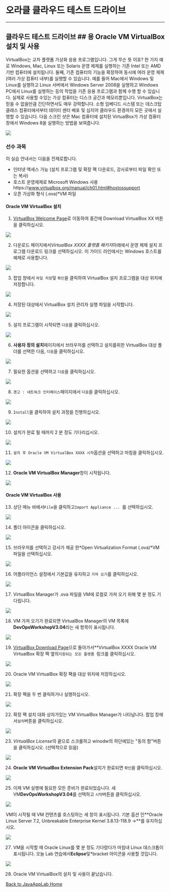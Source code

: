 # 오라클 클라우드 테스트 드라이브 #
-----
## 클라우드 테스트 드라이브 ## 용 Oracle VM VirtualBox 설치 및 사용


VirtualBox는 교차 플랫폼 가상화 응용 프로그램입니다. 그게 무슨 뜻 이죠? 한 가지 예로 Windows, Mac, Linux 또는 Solaris 운영 체제를 실행하는 기존 Intel 또는 AMD 기반 컴퓨터에 설치됩니다. 둘째, 기존 컴퓨터의 기능을 확장하여 동시에 여러 운영 체제 (여러 가상 컴퓨터 내부)를 실행할 수 있습니다. 예를 들어 Mac에서 Windows 및 Linux를 실행하고 Linux 서버에서 Windows Server 2008을 실행하고 Windows PC에서 Linux를 실행하는 등의 작업을 기존 응용 프로그램과 함께 수행 할 수 있습니다. 실제로 사용할 수있는 가상 컴퓨터는 디스크 공간과 메모리뿐입니다. VirtualBox는 믿을 수 없을만큼 간단하면서도 매우 강력합니다. 소형 임베디드 시스템 또는 데스크탑 클래스 컴퓨터에서부터 데이터 센터 배포 및 심지어 클라우드 환경까지 모든 곳에서 실행할 수 있습니다. 다음 스크린 샷은 Mac 컴퓨터에 설치된 VirtualBox가 가상 컴퓨터 창에서 Windows 8을 실행하는 방법을 보여줍니다. 

![](images/virtualbox/vm-vista-running.png)


### 선수 과목 ###
이 실습 안내서는 다음을 전제로합니다. 
- 인터넷 액세스 가능 (설치 프로그램 및 확장 팩 다운로드, 강사로부터 파일 확인 또는 복사) 
- 호스트 운영체제로 Microsoft Windows 사용https://www.virtualbox.org/manual/ch01.html#hostossupport 
- 오픈 가상화 형식 (.ova)*VM 파일 

#### Oracle VM VirtualBox 설치 

1. [VirtualBox Welcome Page](https://www.virtualbox.org/)로 이동하여 중간에 Download VirtualBox XX 버튼을 클릭하십시오. 

![](images/virtualbox/00.virtualbox.download.png)


2. 다운로드 페이지에서*VirtualBox XXXX 플랫폼 패키지*아래에서 운영 체제 설치 프로그램 다운로드 링크를 선택하십시오. 이 가이드 라인에서는 Windows 호스트를 예제로 사용합니다. 

![](images/virtualbox/01.virtualbox.download1.png)


3. 팝업 창에서 `파일 저장`및 `확인`을 클릭하여 VirtualBox 설치 프로그램을 대상 위치에 저장합니다. 

![](images/virtualbox/02.virtualbox.save.png)


4. 저장된 대상에서 VirtualBox 설치 관리자 실행 파일을 시작합니다. 

![](images/virtualbox/03.virtualbox.installer.png)


5. 설치 프로그램이 시작되면 `다음`을 클릭하십시오. 

![](images/virtualbox/04.virtualbox.installer1.png)


6. **사용자 정의 설치**페이지에서 브라우저를 선택하고 설치를위한 VirtualBox 대상 폴더를 선택한 다음, `다음`을 클릭하십시오. 

![](images/virtualbox/05.virtualbox.installer2.png)


7. 필요한 옵션을 선택하고 `다음`을 클릭하십시오. 

![](images/virtualbox/06.virtualbox.installer3.png)


8. `경고 : 네트워크 인터페이스`페이지에서 `다음`을 클릭하십시오. 

![](images/virtualbox/07.virtualbox.installer4.png)


9. `Install`을 클릭하여 설치 과정을 진행하십시오. 

![](images/virtualbox/08.virtualbox.installer5.png)


10. 설치가 완료 될 때까지 2 분 정도 기다리십시오. 

![](images/virtualbox/09.virtualbox.installer6.png)


11. `설치 후 Oracle VM VirtualBox XXXX 시작`옵션을 선택하고 마침을 클릭하십시오. 

![](images/virtualbox/10.virtualbox.installer7.png)


12. **Oracle VM VirtualBox Manager**창이 시작됩니다. 

![](images/virtualbox/11.virtualbox.start.png)


#### Oracle VM VirtualBox 사용 

13. 상단 메뉴 바에서`File`을 클릭하고`Import Appliance ... `를 선택하십시오. 

![](images/virtualbox/12.virtualbox.file.png)


14. 폴더 아이콘을 클릭하십시오. 

![](images/virtualbox/12.virtualbox.import.png)


15. 브라우저를 선택하고 강사가 제공 한*Open Virtualization Format (.ova)*VM 파일을 선택하십시오. 

![](images/virtualbox/13.virtualbox.import1.png)


16. 어플라이언스 설정에서 기본값을 유지하고 `가져 오기`를 클릭하십시오. 

![](images/virtualbox/14.virtualbox.import2.png)


17. VirtualBox Manager가 .ova 파일을 VM에 로컬로 가져 오기 위해 몇 분 정도 기다립니다. 

![](images/virtualbox/15.virtualbox.import3.png)


18. VM 가져 오기가 완료되면 VirtualBox Manager의 VM 목록에**DevOpsWorkshopV3.04**라는 새 항목이 표시됩니다. 

![](images/virtualbox/16.virtualbox.import4.png)


19. [VirtualBox Download Page](https://www.virtualbox.org/wiki/Downloads)으로 돌아가서**VirtualBox XXXX Oracle VM VirtualBox 확장 팩 옆의`지원되는 모든 플랫폼 `링크를 클릭하십시오. 

![](images/virtualbox/17.virtualbox.extension.png)


20. Oracle VM VirtualBox 확장 팩을 대상 위치에 저장하십시오. 

![](images/virtualbox/18.virtualbox.extension1.png)


21. 확장 팩을 두 번 클릭하거나 실행하십시오. 

![](images/virtualbox/19.virtualbox.extension2.png)


22. 확장 팩 설치 대화 상자가있는 VM VirtualBox Manager가 나타납니다. 팝업 창에서`설치`버튼을 클릭하십시오. 

![](images/virtualbox/20.virtualbox.extension3.png)


23. *VirtualBox License*의 끝으로 스크롤하고 winodw의 하단에있는 &quot;동의 함&quot;버튼을 클릭하십시오. (선택적으로 읽음) 

![](images/virtualbox/21.virtualbox.extension4.png)


24. **Oracle VM VirtualBox Extension Pack**설치가 완료되면 `확인`을 클릭하십시오. 

![](images/virtualbox/22.virtualbox.extension5.png)


25. 이제 VM 실행에 필요한 모든 준비가 완료되었습니다. 새 VM**DevOpsWorkshopV3.04**를 선택하고 `시작`버튼을 클릭하십시오. 

![](images/virtualbox/23.virtualbox.extension6.png)


VM이 시작될 때 VM 컨텐츠를 호스팅하는 새 창이 표시됩니다. 기본 옵션 인**Oracle Linux Server 7.2, Unbreakable Enterprise Kernel 3.8.13-118.9 ->**를 유지하십시오. 

![](images/virtualbox/24.virtualbox.vm-start.png)


27. VM을 시작할 때 Oracle Linux를 몇 분 정도 기다렸다가 마침내 Linux 데스크톱이 표시됩니다. 오늘 Lab 연습에서**Eclipse**및*bracket 아이콘을 사용할 것입니다. 

![](images/virtualbox/25.virtualbox.vm-started.png)


28. Oracle VM VirtualBox의 설치 및 사용이 끝났습니다. 

[Back to JavaAppLab Home](README.md) 

